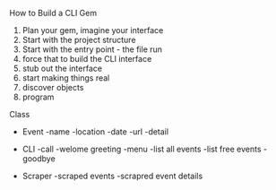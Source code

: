 How to Build a CLI Gem
1. Plan your gem, imagine your interface
2. Start with the project structure
3. Start with the entry point - the file run
4. force that to build the CLI interface 
5. stub out the interface
6. start making things real
7. discover objects
8. program

Class
- Event
    -name
    -location
    -date
    -url
    -detail

- CLI
    -call
    -welome greeting
    -menu
    -list all events
    -list free events
    -goodbye

- Scraper
    -scraped events
    -scrapred event details




